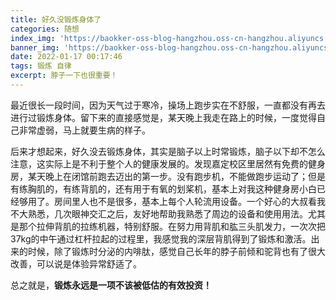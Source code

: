 ```yaml
---
title: 好久没锻炼身体了
categories: 随想
index_img: 'https://baokker-oss-blog-hangzhou.oss-cn-hangzhou.aliyuncs.com/cdn_for_blog/blog_imgs/defaultImages.jpg'
banner_img: 'https://baokker-oss-blog-hangzhou.oss-cn-hangzhou.aliyuncs.com/cdn_for_blog/blog_imgs/defaultImages.jpg'
date: 2022-01-17 00:17:46
tags: 锻炼 自律
excerpt: 脖子一下也很重要！
---
```






最近很长一段时间，因为天气过于寒冷，操场上跑步实在不舒服，一直都没有再去进行过锻炼身体。留下来的直接感觉是，某天晚上我走在路上的时候，一度觉得自己非常虚弱，马上就要生病的样子。

后来才想起来，好久没去锻炼身体，其实是脑子以上时常锻炼，脑子以下却不怎么注意，这实际上是不利于整个人的健康发展的。发现嘉定校区里居然有免费的健身房，某天晚上在闭馆前跑去迈出的第一步。没有跑步机，不能做跑步运动了；但是有练胸肌的，有练背肌的，还有用于有氧的划桨机，基本上对我这种健身房小白已经够用了。房间里人也不是很多，基本上每个人轮流用设备。一个好心的大叔看我不大熟悉，几次眼神交汇之后，友好地帮助我熟悉了周边的设备和使用用法。尤其是那个拉伸背肌的拉练机器，特别舒服。在努力用背肌和肱三头肌发力，一次次把37kg的中午通过杠杆拉起的过程里，我感觉我的深层背肌得到了锻炼和激活。出来的时候，除了锻炼时分泌的内啡肽，感觉自己长年的脖子前倾和驼背也有了很大改善，可以说是体验异常舒适了。

总之就是，**锻炼永远是一项不该被低估的有效投资！**
